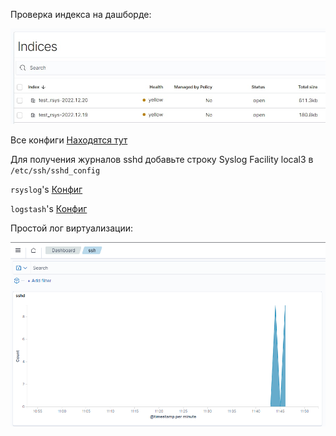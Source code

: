 Проверка индекса на дашборде:

![image](https://github.com/noOblsa1botl/HomeWorkOb/blob/main/GAP-3/208620548-4ecfaf93-0b78-4529-b525-343e6953367e.png)

Все конфиги  [Находятся тут](./tmp/)

Для получения журналов sshd добавьте строку Syslog Facility local3 в `/etc/ssh/sshd_config` 

`rsyslog`'s [Конфиг](./tmp/rsyslog.d/)

`logstash`'s [Конфиг](./tmp/logstash/)

Простой лог виртуализации:

![image](https://github.com/noOblsa1botl/HomeWorkOb/blob/main/GAP-3/208622578-f20eeebc-1a82-4804-beb6-9af93280276e.png)

